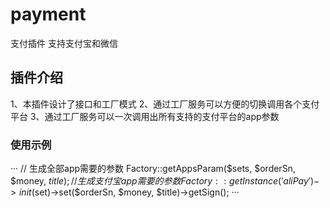 # payment
支付插件 支持支付宝和微信
## 插件介绍
1、本插件设计了接口和工厂模式
2、通过工厂服务可以方便的切换调用各个支付平台
3、通过工厂服务可以一次调用出所有支持的支付平台的app参数

### 使用示例
···
// 生成全部app需要的参数
Factory::getAppsParam($sets, $orderSn, $money, $title);
// 生成支付宝app需要的参数
Factory::getInstance('aliPay')->init($set)->set($orderSn, $money, $title)->getSign();
···

